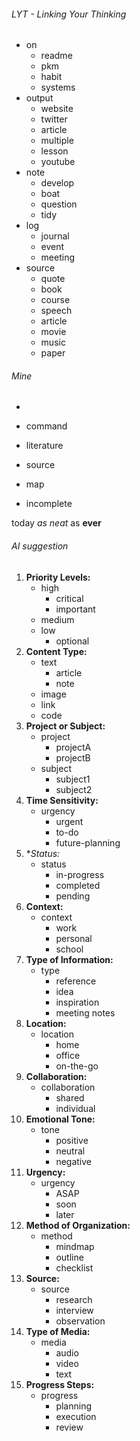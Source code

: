 ###### LYT - Linking Your Thinking
- on
	- readme
	- pkm
	- habit
	- systems
- output
	- website
	- twitter
	- article
	- multiple
	- lesson
	- youtube
- note
	- develop
	- boat
	- question
	- tidy
- log
	- journal
	- event
	- meeting
- source
	- quote
	- book
	- course
	- speech
	- article
	- movie
	- music
	- paper

###### Mine
- 
- command
- literature
- source
- map
  
- incomplete

today *as neat* as **ever**

###### AI suggestion
1. **Priority Levels:**
    - high
        - critical
        - important
    - medium
    - low
        - optional
2. **Content Type:**
    - text
        - article
        - note
    - image
    - link
    - code
3. **Project or Subject:**
    - project
        - projectA
        - projectB
    - subject
        - subject1
        - subject2
4. **Time Sensitivity:**
    - urgency
        - urgent
        - to-do
        - future-planning
5. **Status:*
    - status
        - in-progress
        - completed
        - pending
6. **Context:**
    - context
        - work
        - personal
        - school
7. **Type of Information:**
    - type
        - reference
        - idea
        - inspiration
        - meeting notes
8. **Location:**
    - location
        - home
        - office
        - on-the-go
9. **Collaboration:**
    - collaboration
        - shared
        - individual
10. **Emotional Tone:**
    - tone
        - positive
        - neutral
        - negative
11. **Urgency:**
    - urgency
        - ASAP
        - soon
        - later
12. **Method of Organization:**
    - method
        - mindmap
        - outline
        - checklist
13. **Source:**
    - source
        - research
        - interview
        - observation
14. **Type of Media:**
    - media
        - audio
        - video
        - text
15. **Progress Steps:**
    - progress
        - planning
        - execution
        - review